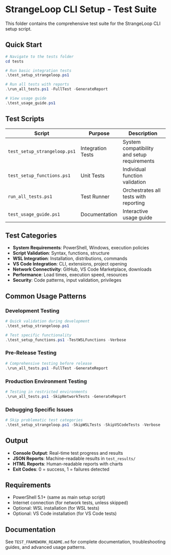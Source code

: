 # StrangeLoop CLI Setup - Test Suite

This folder contains the comprehensive test suite for the StrangeLoop CLI setup script.

## Quick Start

```powershell
# Navigate to the tests folder
cd tests

# Run basic integration tests
.\test_setup_strangeloop.ps1

# Run all tests with reports
.\run_all_tests.ps1 -FullTest -GenerateReport

# View usage guide
.\test_usage_guide.ps1
```

## Test Scripts

| Script | Purpose | Description |
|--------|---------|-------------|
| `test_setup_strangeloop.ps1` | Integration Tests | System compatibility and setup requirements |
| `test_setup_functions.ps1` | Unit Tests | Individual function validation |
| `run_all_tests.ps1` | Test Runner | Orchestrates all tests with reporting |
| `test_usage_guide.ps1` | Documentation | Interactive usage guide |

## Test Categories

- **System Requirements**: PowerShell, Windows, execution policies
- **Script Validation**: Syntax, functions, structure
- **WSL Integration**: Installation, distributions, commands
- **VS Code Integration**: CLI, extensions, project opening
- **Network Connectivity**: GitHub, VS Code Marketplace, downloads
- **Performance**: Load times, execution speed, resources
- **Security**: Code patterns, input validation, privileges

## Common Usage Patterns

### Development Testing
```powershell
# Quick validation during development
.\test_setup_strangeloop.ps1

# Test specific functionality
.\test_setup_functions.ps1 -TestWSLFunctions -Verbose
```

### Pre-Release Testing
```powershell
# Comprehensive testing before release
.\run_all_tests.ps1 -FullTest -GenerateReport
```

### Production Environment Testing
```powershell
# Testing in restricted environments
.\run_all_tests.ps1 -SkipNetworkTests -GenerateReport
```

### Debugging Specific Issues
```powershell
# Skip problematic test categories
.\test_setup_strangeloop.ps1 -SkipWSLTests -SkipVSCodeTests -Verbose
```

## Output

- **Console Output**: Real-time test progress and results
- **JSON Reports**: Machine-readable results in `test_results/`
- **HTML Reports**: Human-readable reports with charts
- **Exit Codes**: 0 = success, 1 = failures detected

## Requirements

- PowerShell 5.1+ (same as main setup script)
- Internet connection (for network tests, unless skipped)
- Optional: WSL installation (for WSL tests)
- Optional: VS Code installation (for VS Code tests)

## Documentation

See `TEST_FRAMEWORK_README.md` for complete documentation, troubleshooting guides, and advanced usage patterns.
